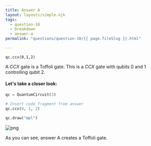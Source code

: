 ```yaml
---
title: Answer A
layout: layouts/simple.njk
tags:
  - question-10
  - breakdown
  - answer-a
permalink: "questions/question-10/{{ page.fileSlug }}.html"

---
```



`qc.ccx(0,1,2)`

A $CCX$ gate is a Toffoli gate.
This is a $CCX$ gate with qubits 0 and 1 controlling qubit 2.

#### Let's take a closer look:


```python
qc = QuantumCircuit(3)

# Insert code fragment from answer
qc.ccx(0, 1, 2)

qc.draw("mpl")
```




    
![png](output_13_0.png)
    



As you can see, answer A creates a Toffoli gate.